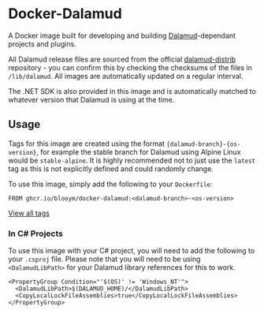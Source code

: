 # Docker-Dalamud

A Docker image built for developing and building [Dalamud](https://github.com/goatcorp/Dalamud)-dependant projects and plugins.

All Dalamud release files are sourced from the official [dalamud-distrib](https://github.com/goatcorp/dalamud-distrib) repository - you can confirm this by checking the checksums of the files in `/lib/dalamud`. All images are automatically updated on a regular interval.

The .NET SDK is also provided in this image and is automatically matched to whatever version that Dalamud is using at the time.

## Usage

Tags for this image are created using the format `{dalamud-branch}-{os-version}`, for example the stable branch for Dalamud using Alpine Linux would be `stable-alpine`. It is highly recommended not to just use the `latest` tag as this is not explicitly defined and could randomly change.

To use this image, simply add the following to your `Dockerfile`:

```
FROM ghcr.io/blooym/docker-dalamud:<dalamud-branch>-<os-version>
```

[View all tags](https://github.com/Blooym/docker-dalamud/pkgs/container/docker-dalamud)

### In C# Projects

To use this image with your C# project, you will need to add the following to your `.csproj` file. Please note that you will need to be using `<DalamudLibPath>` for your Dalamud library references for this to work.

```csproj
<PropertyGroup Condition="'$(OS)' != 'Windows_NT'">
  <DalamudLibPath>$(DALAMUD_HOME)/</DalamudLibPath>
  <CopyLocalLockFileAssemblies>true</CopyLocalLockFileAssemblies>
</PropertyGroup>
```